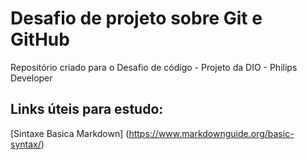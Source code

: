 # Desafio de projeto sobre Git e GitHub 

 Repositório criado para o Desafio de código - Projeto da DIO - Philips Developer 

## Links úteis para estudo: 
[Sintaxe Basica Markdown] (https://www.markdownguide.org/basic-syntax/)
